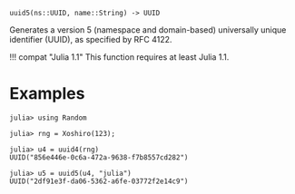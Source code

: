 ```
uuid5(ns::UUID, name::String) -> UUID
```

Generates a version 5 (namespace and domain-based) universally unique identifier (UUID), as specified by RFC 4122.

!!! compat "Julia 1.1"
    This function requires at least Julia 1.1.


# Examples

```jldoctest
julia> using Random

julia> rng = Xoshiro(123);

julia> u4 = uuid4(rng)
UUID("856e446e-0c6a-472a-9638-f7b8557cd282")

julia> u5 = uuid5(u4, "julia")
UUID("2df91e3f-da06-5362-a6fe-03772f2e14c9")
```
